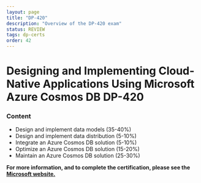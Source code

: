 ```yaml
---
layout: page
title: "DP-420"
description: "Overview of the DP-420 exam"
status: REVIEW
tags: dp-certs
order: 42
---
```

# Designing and Implementing Cloud-Native Applications Using Microsoft Azure Cosmos DB DP-420
  
### Content
  
- Design and implement data models (35-40%)
- Design and implement data distribution (5-10%)
- Integrate an Azure Cosmos DB solution (5-10%)
- Optimize an Azure Cosmos DB solution (15-20%)
- Maintain an Azure Cosmos DB solution (25-30%)

**For more information, and to complete the certification, please see the [Microsoft website.][dp-420]**

[dp-420]: https://learn.microsoft.com/en-gb/credentials/certifications/exams/dp-420/